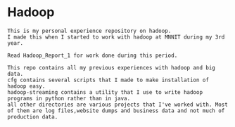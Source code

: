 # Hadoop

	This is my personal experience repository on hadoop.
	I made this when I started to work with hadoop at MNNIT during my 3rd year.
	
	Read Hadoop_Report_1 for work done during this period.
	
	This repo contains all my previous experiences with hadoop and big data. 
	cfg contains several scripts that I made to make installation of hadoop easy.
	hadoop-streaming contains a utility that I use to write hadoop programs in python rather than in java.
	all other directories are various projects that I've worked with. Most of them are log files,website dumps and business data and not much of production data.
	
